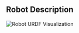 ## Robot Description

![Robot URDF Visualization](https://docs.acada.dev/rosrider_doc/images/rosrider/rosrider_description.png)
